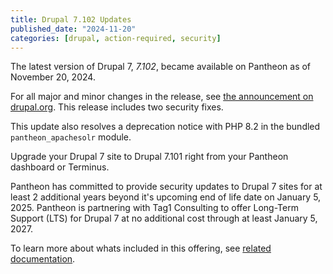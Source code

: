 ```yaml
---
title: Drupal 7.102 Updates
published_date: "2024-11-20"
categories: [drupal, action-required, security]
---
```


The latest version of Drupal 7, *7.102*, became available on Pantheon as of November 20, 2024.

For all major and minor changes in the release, see [the announcement on drupal.org](https://www.drupal.org/project/drupal/releases/7.102). This release includes two security fixes.

This update also resolves a deprecation notice with PHP 8.2 in the bundled `pantheon_apachesolr` module.

Upgrade your Drupal 7 site to Drupal 7.101 right from your Pantheon dashboard or Terminus.

Pantheon has committed to provide security updates to Drupal 7 sites for at least 2 additional years beyond it's upcoming end of life date on January 5, 2025. Pantheon is partnering with Tag1 Consulting to offer Long-Term Support (LTS) for Drupal 7 at no additional cost through at least January 5, 2027.

To learn more about whats included in this offering, see [related documentation](/supported-drupal/#drupal-7-long-term-support).

